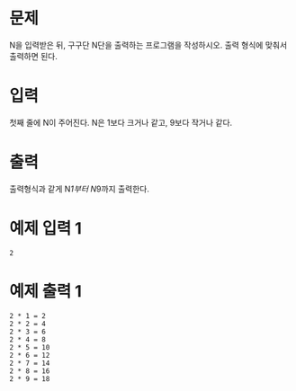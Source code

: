 # 문제

N을 입력받은 뒤, 구구단 N단을 출력하는 프로그램을 작성하시오. 출력 형식에 맞춰서 출력하면 된다.

# 입력

첫째 줄에 N이 주어진다. N은 1보다 크거나 같고, 9보다 작거나 같다.

# 출력

출력형식과 같게 N*1부터 N*9까지 출력한다.

# 예제 입력 1

```
2
```

# 예제 출력 1

```
2 * 1 = 2
2 * 2 = 4
2 * 3 = 6
2 * 4 = 8
2 * 5 = 10
2 * 6 = 12
2 * 7 = 14
2 * 8 = 16
2 * 9 = 18
```
